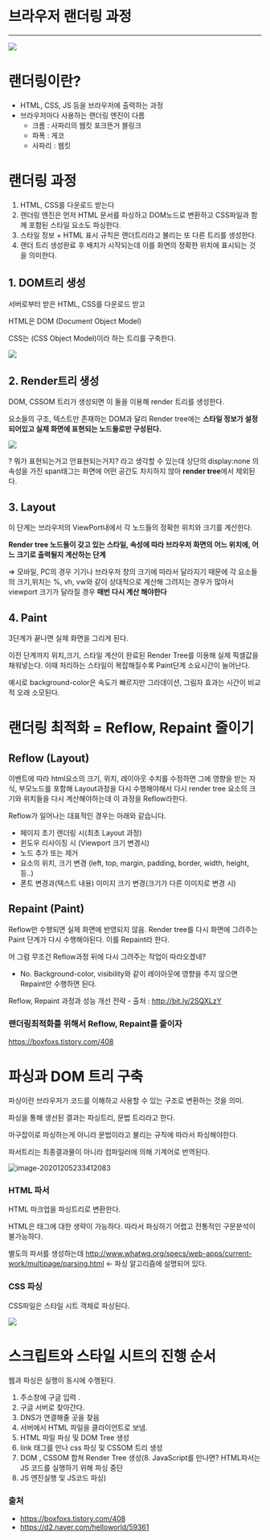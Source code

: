 # 브라우저 랜더링 과정

---

![](https://images.velog.io/images/secho/post/43c7ecf7-60e9-40f5-84d2-1db730b6576f/image.png)

# 랜더링이란?

- HTML, CSS, JS 등을 브라우저에 출력하는 과정
- 브라우저마다 사용하는 랜더링 엔진이 다름
  - 크롬 : 사파리의 웹킷 포크뜬거 블링크
  - 파폭 : 게코
  - 사파리 : 웹킷

# 랜더링 과정

1. HTML, CSS를 다운로드 받는다
2. 랜더링 엔진은 먼저 HTML 문서를 파싱하고 DOM노드로 변환하고 CSS파일과 함께 포함된 스타일 요소도 파싱한다.
3. 스타일 정보 + HTML 표시 규칙은 랜더트리라고 불리는 또 다른 트리를 생성한다.
4. 랜더 트리 생성완료 후 배치가 시작되는데 이를 화면의 정확한 위치에 표시되는 것을 의미한다.

## 1. DOM트리 생성

서버로부터 받은 HTML, CSS를 다운로드 받고

HTML은 DOM (Document Object Model)

CSS는 (CSS Object Model)이라 하는 트리를 구축한다.

![](https://images.velog.io/images/secho/post/27a3fa41-9651-4817-ab7c-ec06c3d56e42/image.png)

## 2. Render트리 생성

DOM, CSSOM 트리가 생성되면 이 둘을 이용해 render 트리를 생성한다.

요소들의 구조, 텍스트만 존재하는 DOM과 달리 Render tree에는 **스타일 정보가 설정되어있고 실제 화면에 표현되는 노드들로만 구성된다.**

![](https://images.velog.io/images/secho/post/bb602f56-a045-4159-a607-4140a4ba55bd/image.png)

? 뭐가 표현되는거고 안표현되는거지? 라고 생각할 수 있는데 상단의 display:none 의 속성을 가진 span태그는 화면에 어떤 공간도 차지하지 않아 **render tree**에서 제외된다.

## 3. Layout

이 단계는 브라우저의 ViewPort내에서 각 노드들의 정확한 위치와 크기를 계산한다.

**Render tree 노드들이 갖고 있는 스타일, 속성에 따라 브라우저 화면의 어느 위치에, 어느 크기로 출력될지 계산하는 단계**

⇒ 모바일, PC의 경우 기기나 브라우저 창의 크기에 따라서 달라지기 때문에 각 요소들의 크기,위치는 %, vh, vw와 같이 상대적으로 계산해 그려지는 경우가 많아서 viewport 크기가 달라질 경우 **매번 다시 계산 해야한다**

## 4. Paint

3단계가 끝나면 실제 화면을 그리게 된다.

이전 단계까지 위치,크기, 스타일 계산이 완료된 Render Tree를 이용해 실제 픽셀값을 채워넣는다. 이때 처리하는 스타일이 복잡해질수록 Paint단계 소요시간이 늘어난다.

예시로 background-color은 속도가 빠르지만 그라데이션, 그림자 효과는 시간이 비교적 오래 소모된다.

# 랜더링 최적화 = Reflow, Repaint 줄이기

## Reflow (Layout)

이벤트에 따라 html요소의 크기, 위치, 레이아웃 수치를 수정하면 그에 영향을 받는 자식, 부모노드를 포함해 Layout과정을 다시 수행해야해서 다시 render tree 요소의 크기와 위치들을 다시 계산해야하는데 이 과정을 Reflow라한다.

Reflow가 일어나는 대표적인 경우는 아래와 같습니다.

- 페이지 초기 렌더링 시(최초 Layout 과정)
- 윈도우 리사이징 시 (Viewport 크기 변경시)
- 노드 추가 또는 제거
- 요소의 위치, 크기 변경 (left, top, margin, padding, border, width, height, 등..)
- 폰트 변경과(텍스트 내용) 이미지 크기 변경(크기가 다른 이미지로 변경 시)

## Repaint (Paint)

Reflow만 수행되면 실제 화면에 반영되지 않음. Render tree를 다시 화면에 그려주는 Paint 단계가 다시 수행해야된다. 이를 Repaint라 한다.

어 그럼 무조건 Reflow과정 뒤에 다시 그려주는 작업이 따라오겠네?

- No. Background-color, visibility와 같이 레이아웃에 영향을 주지 않으면 Repaint만 수행하면 된다.

Reflow, Repaint 과정과 성능 개선 전략 - 출처 : http://bit.ly/2SQXLzY

### 랜더링최적화를 위해서 Reflow, Repaint를 줄이자

https://boxfoxs.tistory.com/408

# 파싱과 DOM 트리 구축

파싱이란 브라우저가 코드를 이해하고 사용할 수 있는 구조로 변환하는 것을 의미.

파싱을 통해 생선된 결과는 파싱트리, 문법 트리라고 한다.

마구잡이로 파싱하는게 아니라 문법이라고 불리는 규칙에 따라서 파싱해야한다.

파서트리는 최종결과물이 아니라 컴파일러에 의해 기계어로 번역된다.

![image-20201205233412083](C:\Users\secho\AppData\Roaming\Typora\typora-user-images\image-20201205233412083.png)

### HTML 파서

HTML 마크업을 파싱트리로 변환한다.

HTML은 태그에 대한 생략이 가능하다. 따라서  파싱하기 어렵고 전통적인 구문분석이 불가능하다.

별도의 파서를 생성하는데  http://www.whatwg.org/specs/web-apps/current-work/multipage/parsing.html ← 파싱 알고리즘에 설명되어 있다.

### CSS 파싱

CSS파일은 스타일 시트 객체로 파싱된다.

![](https://images.velog.io/images/secho/post/7a5a9898-f27d-48c3-b782-e2005b40d521/image.png)

# 스크립트와 스타일 시트의 진행 순서

웹과 파싱은 실행이 동시에 수행된다.

1. 주소창에 구글 입력 .
2. 구글 서버로 찾아간다.
3. DNS가 연결해줄 곳을 찾음
4. 서버에서 HTML 파일을 클라이언트로 보냄.
5. HTML 파일 파싱 및 DOM Tree 생성
6. link 태그를 만나 css 파싱 및 CSSOM 트리 생성
7. DOM , CSSOM 합쳐 Render Tree 생성(8. JavaScript를 만나면? HTML파서는 JS 코드를 실행하기 위해 파싱 중단
8. JS 엔진실행 및 JS코드 파싱)




### 출처
- https://boxfoxs.tistory.com/408
- https://d2.naver.com/helloworld/59361